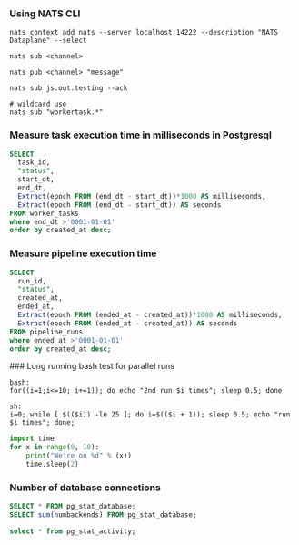 
### Using NATS CLI

```shell
nats context add nats --server localhost:14222 --description "NATS Dataplane" --select

nats sub <channel>

nats pub <channel> "message"

nats sub js.out.testing --ack 

# wildcard use
nats sub "workertask.*"
```

### Measure task execution time in milliseconds in Postgresql
```sql
SELECT
  task_id,
  "status",
  start_dt,
  end_dt,
  Extract(epoch FROM (end_dt - start_dt))*1000 AS milliseconds,
  Extract(epoch FROM (end_dt - start_dt)) AS seconds
FROM worker_tasks 
where end_dt >'0001-01-01'
order by created_at desc;
```

### Measure pipeline execution time
```sql
SELECT
  run_id,
  "status",
  created_at,
  ended_at,
  Extract(epoch FROM (ended_at - created_at))*1000 AS milliseconds,
  Extract(epoch FROM (ended_at - created_at)) AS seconds
FROM pipeline_runs 
where ended_at >'0001-01-01'
order by created_at desc;
```

### Long running bash test for parallel runs
```shell
bash:
for((i=1;i<=10; i+=1)); do echo "2nd run $i times"; sleep 0.5; done

sh:
i=0; while [ $(($i)) -le 25 ]; do i=$(($i + 1)); sleep 0.5; echo "run $i times"; done;
```

```python
import time
for x in range(0, 10):
    print("We're on %d" % (x))
    time.sleep(2)
```

### Number of database connections
```sql
SELECT * FROM pg_stat_database;
SELECT sum(numbackends) FROM pg_stat_database;

select * from pg_stat_activity;
```


